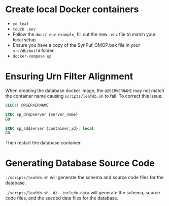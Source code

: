 # Create local Docker containers

- `cd leaf`
- `touch .env`
- Follow the `docs/.env.example`, fill out the new `.env` file to match your local setup
- Ensure you have a copy of the SynPuf_OMOP.bak file in your `src/db/build` folder.
- `docker-compose up`

# Ensuring Urn Filter Alignment

When creating the database docker image, the `@@SERVERNAME` may not match the container name causing `scripts/leafdb.sh` to fail. To correct this issue:

```sql
SELECT @@SERVERNAME

EXEC sp_dropserver {server_name}
GO

EXEC sp_addserver {container_id}, local
GO
```
Then restart the database container.

# Generating Database Source Code
`./scripts/leafdb.sh` will generate the schema and source code files for the database.

`./scripts/leafdb.sh -d/--include-data` will generate the schema, source code files, and the seeded data files for the database.
